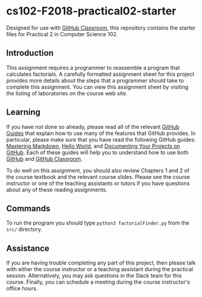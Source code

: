 
# cs102-F2018-practical02-starter

Designed for use with [GitHub Classroom](https://classroom.github.com/), this repository contains the starter files for Practical 2 in Computer Science 102.

## Introduction

This assignment requires a programmer to reassemble a program that calculates factorials.
A carefully formatted assignment sheet for this project provides more details about the steps that a programmer should take to complete this assignment. You can view this assignment sheet by visiting the listing of laboratories on the course web site.

## Learning

If you have not done so already, please read all of the relevant [GitHub Guides](https://guides.github.com/) that explain how to use many of the features that GitHub provides. In particular, please make sure that you have read the following GitHub guides: [Mastering Markdown](https://guides.github.com/features/mastering-markdown/), [Hello World](https://guides.github.com/activities/hello-world/), and [Documenting Your Projects on GitHub](https://guides.github.com/features/wikis/). Each of these guides will help you to understand how to use both [GitHub](http://github.com) and [GitHub Classroom](https://classroom.github.com/).

To do well on this assignment, you should also review Chapters 1 and 2 of the course
textbook and the relevant course slides. Please see the course instructor or one of the
teaching assistants or tutors if you have questions about any of these reading
assignments.

## Commands

To run the program you should type `python3 factorialFinder.py` from the `src/` directory.


## Assistance

If you are having trouble completing any part of this project, then please talk
with either the course instructor or a teaching assistant during the practical
session. Alternatively, you may ask questions in the Slack team for this
course. Finally, you can schedule a meeting during the course instructor's
office hours.
